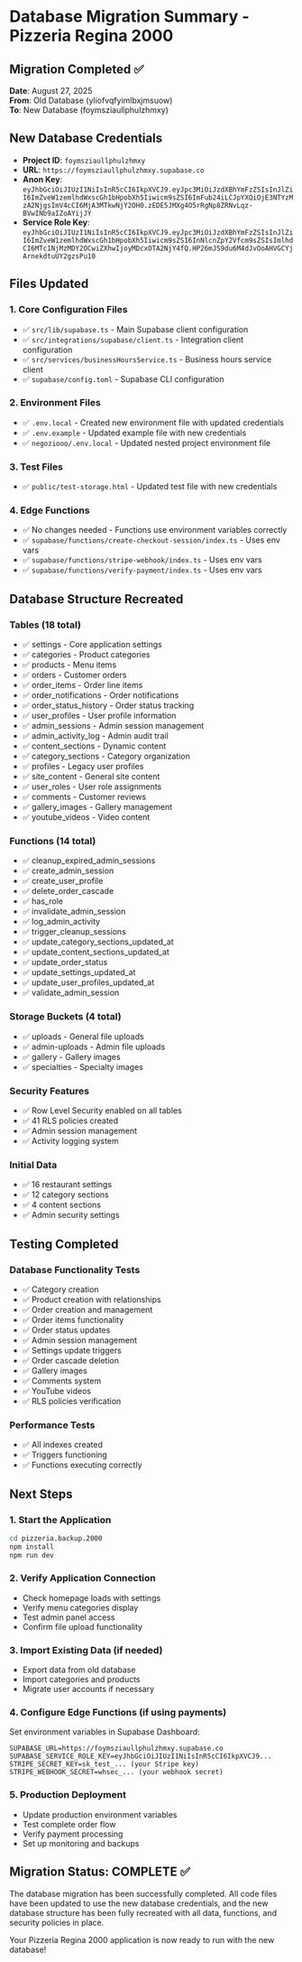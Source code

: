 # Database Migration Summary - Pizzeria Regina 2000

## Migration Completed ✅

**Date**: August 27, 2025  
**From**: Old Database (yliofvqfyimlbxjmsuow)  
**To**: New Database (foymsziaullphulzhmxy)

## New Database Credentials

- **Project ID**: `foymsziaullphulzhmxy`
- **URL**: `https://foymsziaullphulzhmxy.supabase.co`
- **Anon Key**: `eyJhbGciOiJIUzI1NiIsInR5cCI6IkpXVCJ9.eyJpc3MiOiJzdXBhYmFzZSIsInJlZiI6ImZveW1zemlhdWxscGh1bHpobXh5Iiwicm9sZSI6ImFub24iLCJpYXQiOjE3NTYzMzA2NjgsImV4cCI6MjA3MTkwNjY2OH0.zEDE5JMXg4O5rRgNp8ZRNvLqz-BVwINb9aIZoAYijJY`
- **Service Role Key**: `eyJhbGciOiJIUzI1NiIsInR5cCI6IkpXVCJ9.eyJpc3MiOiJzdXBhYmFzZSIsInJlZiI6ImZveW1zemlhdWxscGh1bHpobXh5Iiwicm9sZSI6InNlcnZpY2Vfcm9sZSIsImlhdCI6MTc1NjMzMDY2OCwiZXhwIjoyMDcxOTA2NjY4fQ.HP26mJS9du6M4dJvOoAHVGCYjArnekdtuUY2gzsPu10`

## Files Updated

### 1. Core Configuration Files
- ✅ `src/lib/supabase.ts` - Main Supabase client configuration
- ✅ `src/integrations/supabase/client.ts` - Integration client configuration
- ✅ `src/services/businessHoursService.ts` - Business hours service client
- ✅ `supabase/config.toml` - Supabase CLI configuration

### 2. Environment Files
- ✅ `.env.local` - Created new environment file with updated credentials
- ✅ `.env.example` - Updated example file with new credentials
- ✅ `negoziooo/.env.local` - Updated nested project environment file

### 3. Test Files
- ✅ `public/test-storage.html` - Updated test file with new credentials

### 4. Edge Functions
- ✅ No changes needed - Functions use environment variables correctly
- ✅ `supabase/functions/create-checkout-session/index.ts` - Uses env vars
- ✅ `supabase/functions/stripe-webhook/index.ts` - Uses env vars  
- ✅ `supabase/functions/verify-payment/index.ts` - Uses env vars

## Database Structure Recreated

### Tables (18 total)
- ✅ settings - Core application settings
- ✅ categories - Product categories
- ✅ products - Menu items
- ✅ orders - Customer orders
- ✅ order_items - Order line items
- ✅ order_notifications - Order notifications
- ✅ order_status_history - Order status tracking
- ✅ user_profiles - User profile information
- ✅ admin_sessions - Admin session management
- ✅ admin_activity_log - Admin audit trail
- ✅ content_sections - Dynamic content
- ✅ category_sections - Category organization
- ✅ profiles - Legacy user profiles
- ✅ site_content - General site content
- ✅ user_roles - User role assignments
- ✅ comments - Customer reviews
- ✅ gallery_images - Gallery management
- ✅ youtube_videos - Video content

### Functions (14 total)
- ✅ cleanup_expired_admin_sessions
- ✅ create_admin_session
- ✅ create_user_profile
- ✅ delete_order_cascade
- ✅ has_role
- ✅ invalidate_admin_session
- ✅ log_admin_activity
- ✅ trigger_cleanup_sessions
- ✅ update_category_sections_updated_at
- ✅ update_content_sections_updated_at
- ✅ update_order_status
- ✅ update_settings_updated_at
- ✅ update_user_profiles_updated_at
- ✅ validate_admin_session

### Storage Buckets (4 total)
- ✅ uploads - General file uploads
- ✅ admin-uploads - Admin file uploads
- ✅ gallery - Gallery images
- ✅ specialties - Specialty images

### Security Features
- ✅ Row Level Security enabled on all tables
- ✅ 41 RLS policies created
- ✅ Admin session management
- ✅ Activity logging system

### Initial Data
- ✅ 16 restaurant settings
- ✅ 12 category sections
- ✅ 4 content sections
- ✅ Admin security settings

## Testing Completed

### Database Functionality Tests
- ✅ Category creation
- ✅ Product creation with relationships
- ✅ Order creation and management
- ✅ Order items functionality
- ✅ Order status updates
- ✅ Admin session management
- ✅ Settings update triggers
- ✅ Order cascade deletion
- ✅ Gallery images
- ✅ Comments system
- ✅ YouTube videos
- ✅ RLS policies verification

### Performance Tests
- ✅ All indexes created
- ✅ Triggers functioning
- ✅ Functions executing correctly

## Next Steps

### 1. Start the Application
```bash
cd pizzeria.backup.2000
npm install
npm run dev
```

### 2. Verify Application Connection
- Check homepage loads with settings
- Verify menu categories display
- Test admin panel access
- Confirm file upload functionality

### 3. Import Existing Data (if needed)
- Export data from old database
- Import categories and products
- Migrate user accounts if necessary

### 4. Configure Edge Functions (if using payments)
Set environment variables in Supabase Dashboard:
```
SUPABASE_URL=https://foymsziaullphulzhmxy.supabase.co
SUPABASE_SERVICE_ROLE_KEY=eyJhbGciOiJIUzI1NiIsInR5cCI6IkpXVCJ9...
STRIPE_SECRET_KEY=sk_test_... (your Stripe key)
STRIPE_WEBHOOK_SECRET=whsec_... (your webhook secret)
```

### 5. Production Deployment
- Update production environment variables
- Test complete order flow
- Verify payment processing
- Set up monitoring and backups

## Migration Status: COMPLETE ✅

The database migration has been successfully completed. All code files have been updated to use the new database credentials, and the new database structure has been fully recreated with all data, functions, and security policies in place.

Your Pizzeria Regina 2000 application is now ready to run with the new database!
